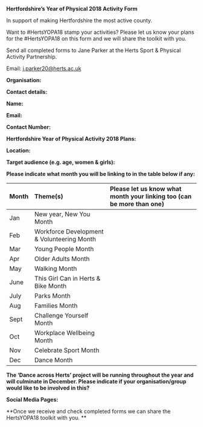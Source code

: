**Hertfordshire’s Year of Physical 2018 Activity Form**

In support of making Hertfordshire the most active county.

Want to \#HertsYOPA18 stamp your activities? Please let us know your
plans for the \#HertsYOPA18 on this form and we will share the toolkit
with you.

Send all completed forms to Jane Parker at the Herts Sport & Physical
Activity Partnership.

Email: j.parker20@herts.ac.uk

**Organisation:**

**Contact details:**

**Name:**

**Email:**

**Contact Number:**

**Hertfordshire Year of Physical Activity 2018 Plans:**

**Location:**

**Target audience (e.g. age, women & girls):**

**Please indicate what month you will be linking to in the table below
if any:**

<table>
<thead>
<tr class="header">
<th align="left"><strong>Month</strong></th>
<th align="left"><strong>Theme(s)</strong></th>
<th align="left"><strong>Please let us know what month your linking too (can be more than one)</strong></th>
</tr>
</thead>
<tbody>
<tr class="odd">
<td align="left">Jan</td>
<td align="left">New year, New You Month</td>
<td align="left"></td>
</tr>
<tr class="even">
<td align="left">Feb</td>
<td align="left">Workforce Development &amp; Volunteering Month</td>
<td align="left"></td>
</tr>
<tr class="odd">
<td align="left">Mar</td>
<td align="left">Young People Month</td>
<td align="left"></td>
</tr>
<tr class="even">
<td align="left">Apr</td>
<td align="left">Older Adults Month</td>
<td align="left"></td>
</tr>
<tr class="odd">
<td align="left">May</td>
<td align="left">Walking Month</td>
<td align="left"></td>
</tr>
<tr class="even">
<td align="left">June</td>
<td align="left">This Girl Can in Herts &amp; Bike Month</td>
<td align="left"></td>
</tr>
<tr class="odd">
<td align="left">July</td>
<td align="left">Parks Month</td>
<td align="left"></td>
</tr>
<tr class="even">
<td align="left">Aug</td>
<td align="left">Families Month</td>
<td align="left"></td>
</tr>
<tr class="odd">
<td align="left">Sept</td>
<td align="left">Challenge Yourself Month</td>
<td align="left"></td>
</tr>
<tr class="even">
<td align="left">Oct</td>
<td align="left">Workplace Wellbeing Month</td>
<td align="left"></td>
</tr>
<tr class="odd">
<td align="left">Nov</td>
<td align="left">Celebrate Sport Month</td>
<td align="left"></td>
</tr>
<tr class="even">
<td align="left">Dec</td>
<td align="left">Dance Month</td>
<td align="left"></td>
</tr>
</tbody>
</table>

**The ‘Dance across Herts’ project will be running throughout the year
and will culminate in December. Please indicate if your
organisation/group would like to be involved in this?**

**Social Media Pages:**

**Once we receive and check completed forms we can share the HertsYOPA18
toolkit with you. **

